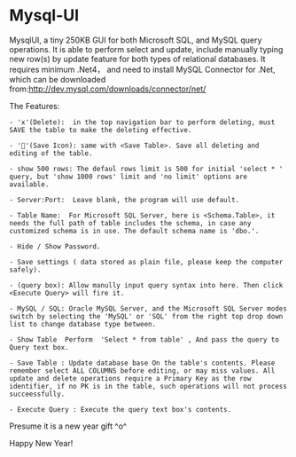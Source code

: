 # Mysql-UI

MysqlUI, a tiny 250KB GUI for both Microsoft SQL, and MySQL query operations. It is able to perform select and update, include manually typing new row(s) by update feature for both types of relational databases. It requires minimum .Net4， and need to install MySQL Connector for .Net, which can be downloaded from:http://dev.mysql.com/downloads/connector/net/

The Features:

    - 'x'(Delete):  in the top navigation bar to perform deleting, must SAVE the table to make the deleting effective.

    - '💾'(Save Icon): same with <Save Table>. Save all deleting and editing of the table.

    - show 500 rows: The defaul rows limit is 500 for initial 'select * ' query, but 'show 1000 rows' limit and 'no limit' options are available.

    - Server:Port:  Leave blank, the program will use default.

    - Table Name:  For Microsoft SQL Server, here is <Schema.Table>, it needs the full path of table includes the schema, in case any customized schema is in use. The default schema name is 'dbo.'.

    - Hide / Show Password.

    - Save settings ( data stored as plain file, please keep the computer safely).

    - (query box): Allow manully input query syntax into here. Then click <Execute Query> will fire it.

    - MySQL / SQL: Oracle MySQL Server, and the Microsoft SQL Server modes switch by selecting the 'MySQL' or 'SQL' from the right top drop down list to change database type between.

    - Show Table  Perform  'Select * from table' , And pass the query to Query text box.

    - Save Table : Update database base On the table's contents. Please remember select ALL COLUMNS before editing, or may miss values. All update and delete operations require a Primary Key as the row identifier, if no PK is in the table, such operations will not process succeessfully.

    - Execute Query : Execute the query text box's contents.
    
Presume it is a new year gift ^o^

Happy New Year!

